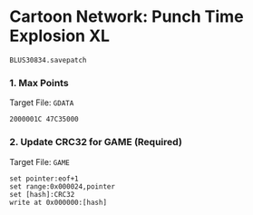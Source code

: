 # Cartoon Network: Punch Time Explosion XL 

`BLUS30834.savepatch`

### 1. Max Points

Target File: `GDATA`

```
2000001C 47C35000
```

### 2. Update CRC32 for GAME (Required)

Target File: `GAME`

```
set pointer:eof+1
set range:0x000024,pointer
set [hash]:CRC32
write at 0x000000:[hash]
```


